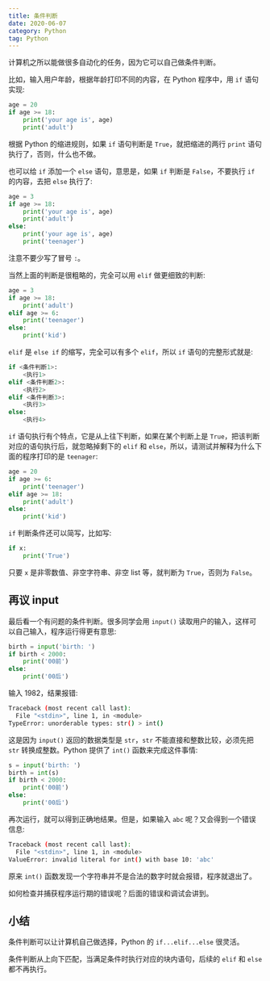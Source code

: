```yaml
---
title: 条件判断
date: 2020-06-07
category: Python
tag: Python
---
```


计算机之所以能做很多自动化的任务，因为它可以自己做条件判断。

比如，输入用户年龄，根据年龄打印不同的内容，在 Python 程序中，用 `if` 语句实现:

<!-- more -->

```py
age = 20
if age >= 18:
    print('your age is', age)
    print('adult')
```

根据 Python 的缩进规则，如果 `if` 语句判断是 `True`，就把缩进的两行 `print` 语句执行了，否则，什么也不做。

也可以给 `if` 添加一个 `else` 语句，意思是，如果 `if` 判断是 `False`，不要执行 `if` 的内容，去把 `else` 执行了:

```py
age = 3
if age >= 18:
    print('your age is', age)
    print('adult')
else:
    print('your age is', age)
    print('teenager')
```

注意不要少写了冒号 `:`。

当然上面的判断是很粗略的，完全可以用 `elif` 做更细致的判断:

```py
age = 3
if age >= 18:
    print('adult')
elif age >= 6:
    print('teenager')
else:
    print('kid')
```

`elif` 是 `else if` 的缩写，完全可以有多个 `elif`，所以 `if` 语句的完整形式就是:

```py
if <条件判断1>:
    <执行1>
elif <条件判断2>:
    <执行2>
elif <条件判断3>:
    <执行3>
else:
    <执行4>
```

`if` 语句执行有个特点，它是从上往下判断，如果在某个判断上是 `True`，把该判断对应的语句执行后，就忽略掉剩下的 `elif` 和 `else`，所以，请测试并解释为什么下面的程序打印的是 `teenager`:

```py
age = 20
if age >= 6:
    print('teenager')
elif age >= 18:
    print('adult')
else:
    print('kid')
```

`if` 判断条件还可以简写，比如写:

```py
if x:
    print('True')
```

只要 `x` 是非零数值、非空字符串、非空 list 等，就判断为 `True`，否则为 `False`。

## 再议 input

最后看一个有问题的条件判断。很多同学会用 `input()` 读取用户的输入，这样可以自己输入，程序运行得更有意思:

```py
birth = input('birth: ')
if birth < 2000:
    print('00前')
else:
    print('00后')
```

输入 1982，结果报错:

```sh
Traceback (most recent call last):
  File "<stdin>", line 1, in <module>
TypeError: unorderable types: str() > int()
```

这是因为 `input()` 返回的数据类型是 `str`，`str` 不能直接和整数比较，必须先把 `str` 转换成整数。Python 提供了 `int()` 函数来完成这件事情:

```py
s = input('birth: ')
birth = int(s)
if birth < 2000:
    print('00前')
else:
    print('00后')
```

再次运行，就可以得到正确地结果。但是，如果输入 `abc` 呢？又会得到一个错误信息:

```sh
Traceback (most recent call last):
  File "<stdin>", line 1, in <module>
ValueError: invalid literal for int() with base 10: 'abc'
```

原来 `int()` 函数发现一个字符串并不是合法的数字时就会报错，程序就退出了。

如何检查并捕获程序运行期的错误呢？后面的错误和调试会讲到。

## 小结

条件判断可以让计算机自己做选择，Python 的 `if...elif...else` 很灵活。

条件判断从上向下匹配，当满足条件时执行对应的块内语句，后续的 `elif` 和 `else` 都不再执行。
